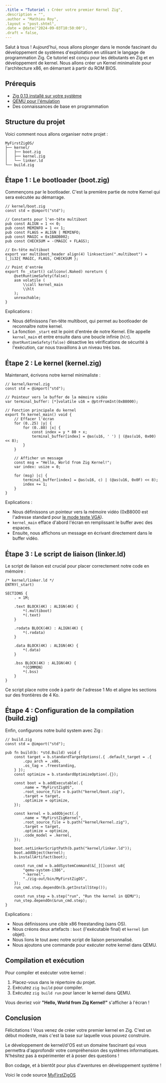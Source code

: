 ```yaml
---
.title = "Tutoriel : Créer votre premier Kernel Zig",
.description = "",
.author = "Mathieu Roy",
.layout = "post.shtml",
.date = @date("2024-09-03T10:50:00"),
.draft = false,
---
```


Salut à tous ! Aujourd'hui, nous allons plonger dans le monde fascinant du développement de systèmes d'exploitation en utilisant le langage de programmation Zig. Ce tutoriel est conçu pour les débutants en Zig et en développement de kernel. Nous allons créer un Kernel minimaliste pour l'architecture x86, en démarrant à partir du ROM BIOS.

## Prérequis

- [Zig 0.13 installé sur votre système](https://ziglang.org/download/)
- [QEMU pour l'émulation](https://www.qemu.org/download/)
- Des connaissances de base en programmation

## Structure du projet

Voici comment nous allons organiser notre projet :

```
MyFirstZigOS/
├── kernel/
│   ├── boot.zig
│   ├── kernel.zig
│   └── linker.ld
└── build.zig
```

## Étape 1 : Le bootloader (boot.zig)

Commençons par le bootloader. C'est la première partie de notre Kernel qui sera exécutée au démarrage.

```zig
// kernel/boot.zig
const std = @import("std");

// Constants pour l'en-tête multiboot
pub const ALIGN = 1 << 0;
pub const MEMINFO = 1 << 1;
pub const FLAGS = ALIGN | MEMINFO;
pub const MAGIC = 0x1BADB002;
pub const CHECKSUM = -(MAGIC + FLAGS);

// En-tête multiboot
export var multiboot_header align(4) linksection(".multiboot") = [_]i32{ MAGIC, FLAGS, CHECKSUM };

// Point d'entrée
export fn _start() callconv(.Naked) noreturn {
    @setRuntimeSafety(false);
    asm volatile (
        \\call kernel_main
        \\hlt
    );
    unreachable;
}
```

Explications :
- Nous définissons l'en-tête multiboot, qui permet au bootloader de reconnaître notre kernel.
- La fonction `_start` est le point d'entrée de notre Kernel. Elle appelle `kernel_main` et entre ensuite dans une boucle infinie (`hlt`).
- `@setRuntimeSafety(false)` désactive les vérifications de sécurité à l'exécution, car nous travaillons à un niveau très bas.

## Étape 2 : Le kernel (kernel.zig)

Maintenant, écrivons notre kernel minimaliste :

```zig
// kernel/kernel.zig
const std = @import("std");

// Pointeur vers le buffer de la mémoire vidéo
var terminal_buffer: [*]volatile u16 = @ptrFromInt(0xB8000);

// Fonction principale du kernel
export fn kernel_main() void {
    // Effacer l'écran
    for (0..25) |y| {
        for (0..80) |x| {
            const index = y * 80 + x;
            terminal_buffer[index] = @as(u16, ' ') | (@as(u16, 0x00) << 8);
        }
    }

    // Afficher un message
    const msg = "Hello, World from Zig Kernel!";
    var index: usize = 0;

    for (msg) |c| {
        terminal_buffer[index] = @as(u16, c) | (@as(u16, 0x0F) << 8);
        index += 1;
    }
}
```

Explications :
- Nous définissons un pointeur vers la mémoire vidéo (0xB8000 est l'adresse standard pour [le mode texte VGA](https://en.wikipedia.org/wiki/VGA_text_mode)).
- `kernel_main` efface d'abord l'écran en remplissant le buffer avec des espaces.
- Ensuite, nous affichons un message en écrivant directement dans le buffer vidéo.

## Étape 3 : Le script de liaison (linker.ld)

Le script de liaison est crucial pour placer correctement notre code en mémoire :

```
/* kernel/linker.ld */
ENTRY(_start)

SECTIONS {
    . = 1M;

    .text BLOCK(4K) : ALIGN(4K) {
        *(.multiboot)
        *(.text)
    }

    .rodata BLOCK(4K) : ALIGN(4K) {
        *(.rodata)
    }

    .data BLOCK(4K) : ALIGN(4K) {
        *(.data)
    }

    .bss BLOCK(4K) : ALIGN(4K) {
        *(COMMON)
        *(.bss)
    }
}
```

Ce script place notre code à partir de l'adresse 1 Mo et aligne les sections sur des frontières de 4 Ko.

## Étape 4 : Configuration de la compilation (build.zig)

Enfin, configurons notre build system avec Zig :

```zig
// build.zig
const std = @import("std");

pub fn build(b: *std.Build) void {
    const target = b.standardTargetOptions(.{ .default_target = .{
        .cpu_arch = .x86,
        .os_tag = .freestanding,
    } });
    const optimize = b.standardOptimizeOption(.{});

    const boot = b.addExecutable(.{
        .name = "MyFirstZigOS",
        .root_source_file = b.path("kernel/boot.zig"),
        .target = target,
        .optimize = optimize,
    });

    const kernel = b.addObject(.{
        .name = "MyFirstZigKernel",
        .root_source_file = b.path("kernel/kernel.zig"),
        .target = target,
        .optimize = optimize,
        .code_model = .kernel,
    });

    boot.setLinkerScriptPath(b.path("kernel/linker.ld"));
    boot.addObject(kernel);
    b.installArtifact(boot);

    const run_cmd = b.addSystemCommand(&[_][]const u8{
        "qemu-system-i386",
        "-kernel",
        "./zig-out/bin/MyFirstZigOS",
    });
    run_cmd.step.dependOn(b.getInstallStep());

    const run_step = b.step("run", "Run the kernel in QEMU");
    run_step.dependOn(&run_cmd.step);
}
```

Explications :
- Nous définissons une cible x86 freestanding (sans OS).
- Nous créons deux artefacts : `boot` (l'exécutable final) et `kernel` (un objet).
- Nous lions le tout avec notre script de liaison personnalisé.
- Nous ajoutons une commande pour exécuter notre kernel dans QEMU.

## Compilation et exécution

Pour compiler et exécuter votre kernel :

1. Placez-vous dans le répertoire du projet.
2. Exécutez `zig build` pour compiler.
3. Exécutez `zig build run` pour lancer le kernel dans QEMU.

Vous devriez voir **"Hello, World from Zig Kernel!"** s'afficher à l'écran !

## Conclusion

Félicitations ! Vous venez de créer votre premier kernel en Zig. C'est un début modeste, mais c'est la base sur laquelle vous pouvez construire. 

Le développement de kernel/d'OS est un domaine fascinant qui vous permettra d'approfondir votre compréhension des systèmes informatiques. N'hésitez pas à expérimenter et à poser des questions !

Bon codage, et à bientôt pour plus d'aventures en développement système !

Voici le code source [MyFirstZigOS](https://github.com/mathroy0310/MyFirstZigOS/tree/master)